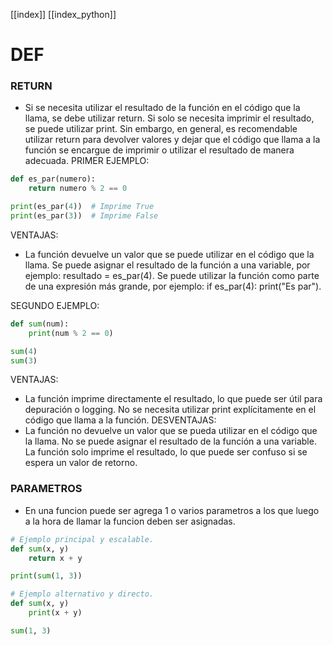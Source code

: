 [[index]]
[[index_python]]

# DEF

### RETURN
- Si se necesita utilizar el resultado de la función en el código que la llama, se debe utilizar return. Si solo se necesita imprimir el resultado, se puede utilizar print. Sin embargo, en general, es recomendable utilizar return para devolver valores y dejar que el código que llama a la función se encargue de imprimir o utilizar el resultado de manera adecuada.
PRIMER EJEMPLO:
```python
def es_par(numero):
    return numero % 2 == 0

print(es_par(4))  # Imprime True
print(es_par(3))  # Imprime False
```
VENTAJAS:
- La función devuelve un valor que se puede utilizar en el código que la llama. Se puede asignar el resultado de la función a una variable, por ejemplo: resultado = es_par(4). Se puede utilizar la función como parte de una expresión más grande, por ejemplo: if es_par(4): print("Es par").

SEGUNDO EJEMPLO:
```python
def sum(num):
	print(num % 2 == 0)

sum(4)
sum(3)
```
VENTAJAS:
- La función imprime directamente el resultado, lo que puede ser útil para depuración o logging. No se necesita utilizar print explícitamente en el código que llama a la función.
DESVENTAJAS:
- La función no devuelve un valor que se pueda utilizar en el código que la llama. No se puede asignar el resultado de la función a una variable. La función solo imprime el resultado, lo que puede ser confuso si se espera un valor de retorno.

### PARAMETROS
- En una funcion puede ser agrega 1 o varios parametros a los que luego a la hora de llamar la funcion deben ser asignadas.
```python
# Ejemplo principal y escalable.
def sum(x, y)
	return x + y

print(sum(1, 3))

# Ejemplo alternativo y directo.
def sum(x, y)
	print(x + y)

sum(1, 3)
```
















